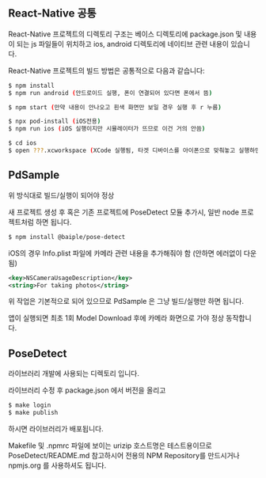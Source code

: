 ## React-Native 공통

React-Native 프로젝트의 디렉토리 구조는 베이스 디렉토리에 package.json 및 내용이 되는 js 파일들이 위치하고 ios, android 디렉토리에 네이티브 관련 내용이 있습니다.

React-Native 프로젝트의 빌드 방법은 공통적으로 다음과 같습니다:

```sh
$ npm install
$ npm run android (안드로이드 실행, 폰이 연결되어 있다면 폰에서 뜸)

$ npm start (만약 내용이 안나오고 흰색 화면만 보일 경우 실행 후 r 누름)

$ npx pod-install (iOS전용)
$ npm run ios (iOS 실행이지만 시뮬레이터가 뜨므로 이건 거의 안씀)

$ cd ios
$ open ???.xcworkspace (XCode 실행됨, 타겟 디바이스를 아이폰으로 맞춰놓고 실행하면 됨)
```


## PdSample

위 방식대로 빌드/실행이 되어야 정상

새 프로젝트 생성 후 혹은 기존 프로젝트에 PoseDetect 모듈 추가시, 일반 node 프로젝트처럼 하면 됩니다.

```sh
$ npm install @baiple/pose-detect
```

iOS의 경우 Info.plist 파일에 카메라 관련 내용을 추가해줘야 함 (안하면 에러없이 다운됨)
```xml
<key>NSCameraUsageDescription</key>
<string>For taking photos</string>
```

위 작업은 기본적으로 되어 있으므로 PdSample 은 그냥 빌드/실행만 하면 됩니다.

앱이 실행되면 최초 1회 Model Download 후에 카메라 화면으로 가야 정상 동작합니다.

## PoseDetect

라이브러리 개발에 사용되는 디렉토리 입니다.

라이브러리 수정 후 package.json 에서 버전을 올리고

```sh
$ make login
$ make publish
```
하시면 라이브러리가 배포됩니다.

Makefile 및 .npmrc 파일에 보이는 urizip 호스트명은 테스트용이므로 PoseDetect/README.md 참고하시어 전용의 NPM Repository를 만드시거나 npmjs.org 를 사용하셔도 됩니다.